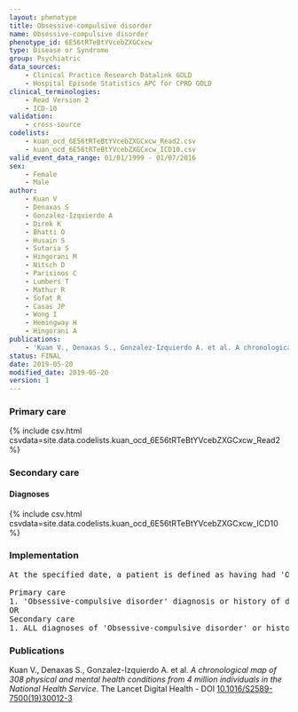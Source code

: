 ```yaml
---
layout: phenotype
title: Obsessive-compulsive disorder
name: Obsessive-compulsive disorder
phenotype_id: 6E56tRTeBtYVcebZXGCxcw 
type: Disease or Syndrome
group: Psychiatric
data_sources: 
    - Clinical Practice Research Datalink GOLD
    - Hospital Episode Statistics APC for CPRD GOLD
clinical_terminologies: 
    - Read Version 2
    - ICD-10
validation: 
    - cross-source
codelists: 
    - kuan_ocd_6E56tRTeBtYVcebZXGCxcw_Read2.csv
    - kuan_ocd_6E56tRTeBtYVcebZXGCxcw_ICD10.csv
valid_event_data_range: 01/01/1999 - 01/07/2016
sex: 
    - Female
    - Male
author: 
    - Kuan V
    - Denaxas S
    - Gonzalez-Izquierdo A
    - Direk K
    - Bhatti O
    - Husain S
    - Sutaria S
    - Hingorani M
    - Nitsch D
    - Parisinos C
    - Lumbers T
    - Mathur R
    - Sofat R
    - Casas JP
    - Wong I
    - Hemingway H
    - Hingorani A
publications: 
    - 'Kuan V., Denaxas S., Gonzalez-Izquierdo A. et al. A chronological map of 308 physical and mental health conditions from 4 million individuals in the National Health Service. The Lancet Digital Health - DOI: 10.1016/S2589-7500(19)30012-3' 
status: FINAL
date: 2019-05-20
modified_date: 2019-05-20
version: 1
---
```

### Primary care 
{% include csv.html csvdata=site.data.codelists.kuan_ocd_6E56tRTeBtYVcebZXGCxcw_Read2 %}
### Secondary care 
#### Diagnoses 
{% include csv.html csvdata=site.data.codelists.kuan_ocd_6E56tRTeBtYVcebZXGCxcw_ICD10 %}
### Implementation 
<pre>At the specified date, a patient is defined as having had 'Obsessive-compulsive disorder' IF they meet the criteria for any of the following on or before the specified date. The earliest date on which the individual meets any of the following criteria on or before the specified date is defined as the first event date:

Primary care
1. 'Obsessive-compulsive disorder' diagnosis or history of diagnosis during a consultation 
OR
Secondary care
1. ALL diagnoses of 'Obsessive-compulsive disorder' or history of diagnosis during a hospitalization</pre> 
 
### Publications 
Kuan V., Denaxas S., Gonzalez-Izquierdo A. et al. _A chronological map of 308 physical and mental health conditions from 4 million individuals in the National Health Service_. The Lancet Digital Health - DOI <a href='https://www.thelancet.com/journals/landig/article/PIIS2589-7500(19)30012-3/fulltext'>10.1016/S2589-7500(19)30012-3</a>